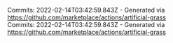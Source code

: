 Commits: 2022-02-14T03:42:59.843Z - Generated via https://github.com/marketplace/actions/artificial-grass
<br>
Commits: 2022-02-14T03:42:59.843Z - Generated via https://github.com/marketplace/actions/artificial-grass
<br>
